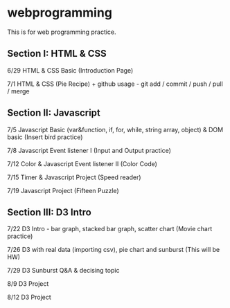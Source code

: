# webprogramming

This is for web programming practice.


## Section I: HTML & CSS

6/29 HTML & CSS Basic (Introduction Page)

7/1 HTML & CSS (Pie Recipe) + github usage - git add / commit / push / pull / merge


## Section II: Javascript

7/5 Javascript Basic (var&function, if, for, while, string array, object) & DOM basic (Insert bird practice)

7/8 Javascript Event listener I (Input and Output practice)

7/12 Color & Javascript Event listener II (Color Code)

7/15 Timer & Javascript Project (Speed reader)

7/19 Javascript Project (Fifteen Puzzle)


## Section III: D3 Intro

7/22 D3 Intro - bar graph, stacked bar graph, scatter chart (Movie chart practice)

7/26 D3 with real data (importing csv), pie chart and sunburst (This will be HW)

7/29 D3 Sunburst Q&A & decising topic

8/9 D3 Project

8/12 D3 Project
